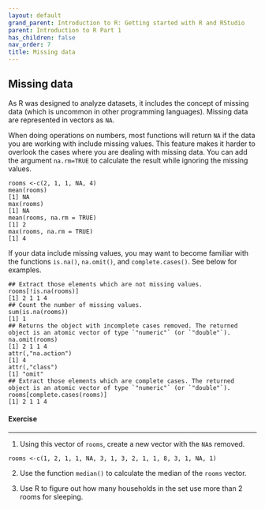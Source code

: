 ```yaml
---
layout: default
grand_parent: Introduction to R: Getting started with R and RStudio
parent: Introduction to R Part 1 
has_children: false
nav_order: 7
title: Missing data
---
```


## Missing data 

As R was designed to analyze datasets, it includes the concept of missing data (which is uncommon in other programming languages). Missing data are represented in vectors as `NA`.
 
When doing operations on numbers, most functions will return `NA` if the data you are working with include missing values. This feature makes it harder to overlook the cases where you are dealing with missing data. You can add the argument `na.rm=TRUE` to calculate the result while ignoring the missing values. 

```
rooms <-c(2, 1, 1, NA, 4) 
mean(rooms) 
[1] NA 
max(rooms) 
[1] NA 
mean(rooms, na.rm = TRUE) 
[1] 2 
max(rooms, na.rm = TRUE) 
[1] 4 
```


If your data include missing values, you may want to become familiar with the functions `is.na()`, `na.omit()`, and `complete.cases()`. See below for examples. 

```
## Extract those elements which are not missing values. 
rooms[!is.na(rooms)] 
[1] 2 1 1 4 
## Count the number of missing values. 
sum(is.na(rooms)) 
[1] 1 
## Returns the object with incomplete cases removed. The returned object is an atomic vector of type `"numeric"` (or `"double"`). 
na.omit(rooms) 
[1] 2 1 1 4 
attr(,"na.action") 
[1] 4 
attr(,"class") 
[1] "omit" 
## Extract those elements which are complete cases. The returned object is an atomic vector of type `"numeric"` (or `"double"`). 
rooms[complete.cases(rooms)] 
[1] 2 1 1 4 
```

#### Exercise 
---
1. Using this vector of `rooms`, create a new vector with the `NA`s removed. 
```
rooms <-c(1, 2, 1, 1, NA, 3, 1, 3, 2, 1, 1, 8, 3, 1, NA, 1) 
```
2. Use the function `median()` to calculate the median of the `rooms` vector. 

3. Use R to figure out how many households in the set use more than 2 rooms for sleeping. 




